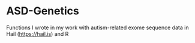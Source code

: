 # ASD-Genetics
Functions I wrote in my work with autism-related exome sequence data in Hail (https://hail.is) and R

